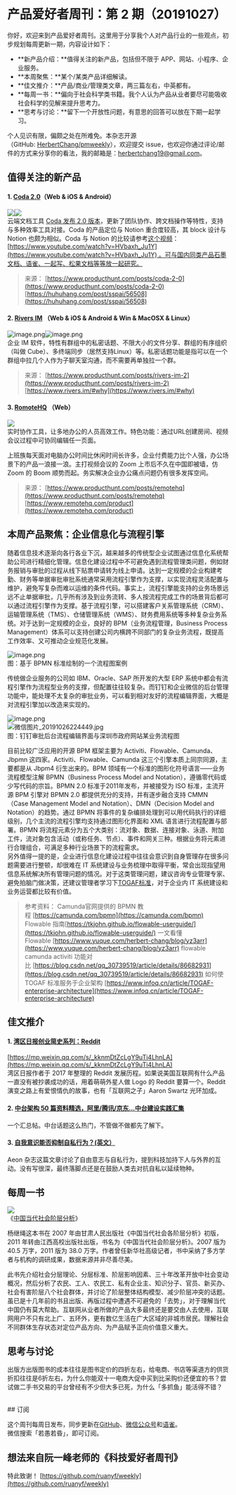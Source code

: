 # 产品爱好者周刊：第 2 期（20191027）

你好，欢迎来到产品爱好者周刊。这里用于分享我个人对产品行业的一些观点，初步规划每周更新一期，内容设计如下：

- **新产品介绍：**值得关注的新产品，包括但不限于 APP、网站、小程序、企业服务。
- **本周聚焦：**某个/某类产品详细解读。
- **佳文推介：**产品/商业/管理类文章，两三篇左右，中英都有。
- **每周一书：**偏向于社会科学类书籍。我个人认为产品从业者要尽可能吸收社会科学的见解来提升思考力。
- **思考与讨论：**留下一个开放性问题，有意思的回答可以放在下期一起学习。

个人见识有限，偏颇之处在所难免。本杂志开源（GitHub: [HerbertChang/pmweekly](https://github.com/HerbertChang/pmweekly)），欢迎提交 issue，也欢迎你通过评论/邮件的方式来分享你的看法，我的邮箱是：[herbertchang19@gmail.com](mailto:herbertchang19@gmail.com)。

<a name="F6VuC"></a>
## 值得关注的新产品
<a name="Qzmeq"></a>
#### 1. [Coda 2.0](https://coda.io/)（Web  & iOS & Android）
![](https://cdn.nlark.com/yuque/0/2019/gif/535404/1572057195148-743fc464-d54f-4d8f-b785-9c2f6bf637e5.gif#align=left&display=inline&height=337&originHeight=1080&originWidth=1420&search=&size=0&status=done&width=443)![](https://cdn.nlark.com/yuque/0/2019/png/535404/1572057230189-76200d8d-60bd-4390-b62c-d81a0abbb2b4.png#align=left&display=inline&height=453&originHeight=1200&originWidth=1176&search=&size=0&status=done&width=444)<br />云端文档工具 [Coda 发布 2.0 版本](https://blog.coda.io/introducing-coda-2dot0-34f19133b33e)，更新了团队协作、跨文档操作等特性，支持与多种效率工具对接。Coda 的产品定位与 Notion 重合度较高，其 block 设计与 Notion 也颇为相似。Coda 与 Notion 的比较请参考[这个视频](https://www.youtube.com/watch?v=HVbaxh_Ju1Y)：[https://www.youtube.com/watch?v=HVbaxh_Ju1Y](https://www.youtube.com/watch?v=HVbaxh_Ju1Y) 。可与国内同类产品石墨文档、语雀、一起写、松果文档等等放一起研究。
> 来源：
> [https://www.producthunt.com/posts/coda-2-0](https://www.producthunt.com/posts/coda-2-0)
> [https://huhuhang.com/post/sspai/56508](https://huhuhang.com/post/sspai/56508)

<a name="sEaXd"></a>
#### 
<a name="ICvgj"></a>
#### 2. [Rivers IM](https://www.rivers.im/) （Web & iOS & Android & Win & MacOSX & Linux）
![image.png](https://cdn.nlark.com/yuque/0/2019/png/535404/1572061475555-1cff6419-54b3-4060-a7b4-ff453ae5dcaa.png#align=left&display=inline&height=596&name=image.png&originHeight=569&originWidth=298&search=&size=56764&status=done&width=312)![image.png](https://cdn.nlark.com/yuque/0/2019/png/535404/1572061772979-5cc91a5c-1fd7-4469-bea5-47f33f9f0474.png#align=left&display=inline&height=587&name=image.png&originHeight=571&originWidth=293&search=&size=272907&status=done&width=301)<br />企业 IM 软件，特性有群组中的私密话题、不限大小的文件分享、群组的有序组织（叫做 Cube）、多终端同步（居然支持Linux）等。私密话题功能是指可以在一个群组中拉几个人作为子聊天室沟通，而不需要再单独拉一个群。

> 来源：
> [https://www.producthunt.com/posts/rivers-im-2](https://www.producthunt.com/posts/rivers-im-2)
> [https://www.rivers.im/#why](https://www.rivers.im/#why)


<a name="GyF0W"></a>
#### 3. [RomoteHQ](https://www.remotehq.com/) （Web）
![](https://cdn.nlark.com/yuque/0/2019/jpeg/535404/1572061133286-af4eea4e-25dd-46d0-8fa1-99eac251214f.jpeg#align=left&display=inline&height=309&originHeight=380&originWidth=635&search=&size=0&status=done&width=517)<br />实时协作工具，让多地办公的人员高效工作。特色功能：通过URL创建房间、视频会议过程中可协同编辑任一页面。

上班族每天面对电脑办公时间比休闲时间长许多，企业付费能力比个人强，办公场景下的产品一浪接一浪。主打视频会议的 Zoom 上市后不久在中国即被墙，仿 Zoom 的 Boom 顺势而起。务实解决企业办公痛点问题仍有很多发挥空间。
> 来源：
> [https://www.producthunt.com/posts/remotehq](https://www.producthunt.com/posts/remotehq)
> [https://www.remotehq.com/product](https://www.remotehq.com/product)

<a name="0B3XX"></a>
## 
<a name="I6GN4"></a>
## 本周产品聚焦：企业信息化与流程引擎
随着信息技术逐渐向各行各业下沉，越来越多的传统型企业试图通过信息化系统帮助公司进行精细化管理。信息化建设过程中不可避免遇到流程管理类问题，例如财务报销与审批的过程从线下贴票申请转为线上申请。达到一定规模的企业构建考勤、财务等单据审批审批系统通常采用流程引擎作为支撑，以实现流程灵活配置与维护，避免写复杂而难以运维的条件代码。事实上，流程引擎能支持的业务场景远远不止单据审批，几乎所有涉及到业务流转、多人按流程完成工作的场景背后都可以通过流程引擎作为支撑。基于流程引擎，可以搭建客户关系管理系统（CRM）、运输管理系统（TMS）、仓储管理系统（WMS）、财务费用系统等多种复杂业务系统。对于达到一定规模的企业，良好的 BPM（业务流程管理，Business Process Management）体系可以支持创建公司内横跨不同部门的复杂业务流程，既提高工作效率、又可推动企业规范化发展。

![image.png](https://cdn.nlark.com/yuque/0/2019/png/535404/1572098543559-a6b18a58-3c92-45bb-8f6d-0f47652cd58d.png#align=left&display=inline&height=302&name=image.png&originHeight=603&originWidth=1174&search=&size=70807&status=done&width=587)<br />图：基于 BPMN 标准绘制的一个流程图案例

传统做企业服务的公司如 IBM、Oracle、SAP 所开发的大型 ERP 系统中都会有流程引擎作为流程型业务的支撑，但配置往往较复杂。而钉钉和企业微信的后台管理功能中，能处理不太复杂的审批业务，可以看到相对友好的流程编辑界面，大概是对流程引擎加以改造来实现的。

![image.png](https://cdn.nlark.com/yuque/0/2019/png/535404/1572101562451-53c37b47-449f-4c6c-8c8a-cc721a59429f.png#align=left&display=inline&height=418&name=image.png&originHeight=836&originWidth=873&search=&size=44803&status=done&width=436.5)<br />![微信图片_20191026224449.jpg](https://cdn.nlark.com/yuque/0/2019/jpeg/535404/1572102002421-6946c222-34e2-49d8-984c-a5a993178ec8.jpeg#align=left&display=inline&height=290&name=%E5%BE%AE%E4%BF%A1%E5%9B%BE%E7%89%87_20191026224449.jpg&originHeight=768&originWidth=1512&search=&size=132375&status=done&width=570)<br />图：钉钉审批后台流程编辑界面与深圳市政府网站某业务流程图

目前比较广泛应用的开源 BPM 框架主要为 Activiti、Flowable、Camunda、Jbpmn 这四家。Activiti、Flowable、Camunda 这三个引擎本质上同宗同源，主要都是从 Jbpm4 衍生出来的。BPM 领域有一个标准的图形化符号语言——业务流程模型注解 BPMN（Business Process Model and Notation），遵循零代码或少写代码的宗旨。BPMN 2.0 标准于2011年发布，并被接受为 ISO 标准，主流开源 BPM 引擎对 BPMN 2.0 都提供充分的支持，并有逐步融合支持 CMMN（Case Management Model and Notation）、DMN（Decision Model and Notation）的趋势。通过 BPMN 将事件的复杂编排处理到可以用代码执行的详细级别，几个主流的流程引擎均支持通过图形化界面和 XML 语言进行流程配置与部署。BPMN 将流程元素分为五个大类别：流对象、数据、连接对象、泳道、附加工件，流对象包含活动（或称任务、节点）、事件和网关三种。根据业务将元素进行合理组合，可满足多种行业场景下的流程需求。<br />另外值得一提的是，企业进行信息化建设过程中往往会意识到自身管理存在很多问题需要进行整顿，却很难在 IT 系统建设与业务梳理中取得平衡，常会出现指望用信息系统解决所有管理问题的情况。对于这类管理问题，建议咨询专业管理专家、避免拍脑门做决策，还建议管理者学习下[TOGAF标准](https://togaf.gitbook.io/project/togaf_pocket_guide)，对于企业内 IT 系统建设和业务运营都比较有价值。

> 参考资料：
> Camunda官网提供的 BPMN 教程 [https://camunda.com/bpmn](https://camunda.com/bpmn)
> Flowable 指南[https://tkjohn.github.io/flowable-userguide/](https://tkjohn.github.io/flowable-userguide/)
> 一文看懂Flowable [https://www.yuque.com/herbert-chang/blog/yz3arr](https://www.yuque.com/herbert-chang/blog/yz3arr)
> flowable camunda activiti 功能对比 [https://blog.csdn.net/qq_30739519/article/details/86682931](https://blog.csdn.net/qq_30739519/article/details/86682931)
> 如何使 TOGAF 标准服务于企业架构 [https://www.infoq.cn/article/TOGAF-enterprise-architecture](https://www.infoq.cn/article/TOGAF-enterprise-architecture)


<a name="h2dQp"></a>
## 佳文推介
<a name="rQVNz"></a>
#### 1. [湾区日报创业简史系列：Reddit](https://wanqu.co/b/77/%E6%B9%BE%E5%8C%BA%E6%97%A5%E6%8A%A5%E5%88%9B%E4%B8%9A%E7%AE%80%E5%8F%B2%E7%B3%BB%E5%88%97-10reddit/)
[https://mp.weixin.qq.com/s/_kknmDtZcLgY9uTi4LhnLA](https://mp.weixin.qq.com/s/_kknmDtZcLgY9uTi4LhnLA)<br />湾区日报作者于 2017 年整理的 Reddit 发展历程。如果说美国互联网有什么产品一直没有被抄袭成功的话，用着萌萌外星人做 Logo 的 Reddit 要算一个。Reddit 演变之路上有爱恨情仇的故事，也有「互联网之子」Aaron Swartz 光环加成。

<a name="MTAwk"></a>
#### 2. [中台架构 50 篇资料精选，阿里/腾讯/京东...中台建设实践汇集](https://mp.weixin.qq.com/s/_kknmDtZcLgY9uTi4LhnLA)
一个汇总帖。中台话题这么热门，不管做不做都先了解下。

<a name="zJH0f"></a>
#### 3. [自我意识能否抑制自私行为？(英文）](https://aeon.co/ideas/can-our-self-conscious-minds-save-us-from-our-selfish-selves)
Aeon 杂志这篇文章讨论了自由意志与自私行为，提到科技加持下人与外界的互动。没有写很深，最终落脚点还是在鼓励人类去对抗自私以延续物种。

<a name="bn6nY"></a>
## 每周一书
![](https://cdn.nlark.com/yuque/0/2019/jpeg/535404/1572063034996-23572ba7-975b-4637-8957-6bc44ad79dae.jpeg#align=left&display=inline&height=299&originHeight=847&originWidth=600&search=&size=0&status=done&width=212)<br />《[中国当代社会阶层分析](https://book.douban.com/subject/23860707/)》

杨继绳这本书在 2007 年由甘肃人民出版社《中国当代社会各阶层分析》初版，2011 年转由江西高校出版社出版，书名为《中国当代社会阶层分析》。2007 版为 40.5 万字，2011 版为 38.0 万字。作者曾任新华社高级记者，书中采纳了多方学者与机构的调研成果，数据来源并非尽善尽美。

此书先介绍社会分层理论、分层标准、阶层影响因素、三十年改革开放中社会变动概况，然后分析了农民、工人、农民工、私有企业主、知识分子、官员、新买办、社会有害阶层八个社会群体，并讨论了阶层整体结构模型、减少阶层冲突的话题。虽已是十几年前的书且出版、再版过程中遭遇不可避免的「去势」，对于理解当代中国仍有莫大帮助。互联网从业者所做的产品大多最终还是要交由人去使用，互联网用户不只有北上广、五环外，更有数亿生活在广大区域的非城市居民。理解社会不同群体生存状态对定位产品方向、为产品赋予正向价值意义重大。

<a name="wt1Uu"></a>
## 思考与讨论
出版方出版图书的成本往往是图书定价的四折左右，给电商、书店等渠道方的供货折扣往往是6折左右，为什么你能双十一电商大促中买到比采购价还便宜的书？尝试做二手书交易的平台曾经有不少但大多已死，为什么「多抓鱼」能活得不错？

<br />
<a name="g6Ob4"></a>
## 订阅

这个周刊每周日发布，同步更新在[GitHub](https://github.com/HerbertChang/pmweekly)、[微信公众号](https://weixin.sogou.com/weixin?type=1&s_from=input&query=%E8%8B%A5%E6%84%9A%E8%8B%A5%E6%98%8F&ie=utf8&_sug_=y&_sug_type_=&w=01019900&sut=10610&sst0=1571666684054&lkt=0%2C0%2C0)和[语雀](https://yuque.com/herbert-chang/pmweekly/)。<br />
微信搜索「若愚若昏」，即可订阅。

<a name="BdRqX"></a>
## 想法来自阮一峰老师的《科技爱好者周刊》
特此致谢！ [https://github.com/ruanyf/weekly](https://github.com/ruanyf/weekly)

